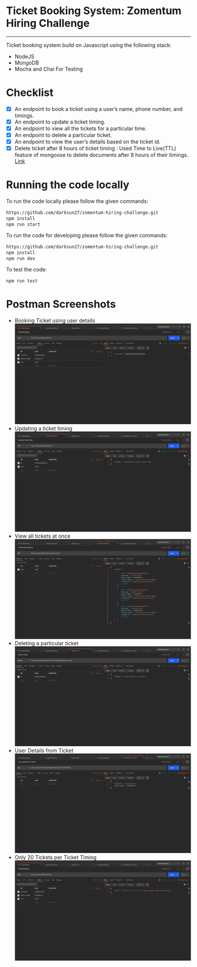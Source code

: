 # Ticket Booking System: Zomentum Hiring Challenge
---

Ticket booking system build on Javascript using the following stack:
-  NodeJS
-  MongoDB
-  Mocha and Chai For Testing

# Checklist

  - [x] An endpoint to book a ticket using a user’s name, phone number, and timings.
  - [x] An endpoint to update a ticket timing.
  - [x] An endpoint to view all the tickets for a particular time.
  - [x] An endpoint to delete a particular ticket.
  - [x] An endpoint to view the user’s details based on the ticket id. 
  - [x] Delete ticket after 8 hours of ticket timing : Used Time to Live(TTL) feature of mongoose to delete documents after 8 hours of their timings. [Link](https://github.com/darksun27/zomentum-hiring-challenge/blob/43a63ea9849aabfc8e02d5a23ef6e04eded5154f/models/ticketsModel.js#L4)
  
# Running the code locally

To run the code locally please follow the given commands:
```
https://github.com/darksun27/zomentum-hiring-challenge.git
npm install 
npm run start
```

To run the code for developing please follow the given commands:
```
https://github.com/darksun27/zomentum-hiring-challenge.git
npm install 
npm run dev
```

To test the code:
```
npm run test
```

# Postman Screenshots
- Booking Ticket using user details
![Task Image 1](https://github.com/darksun27/zomentum-hiring-challenge/blob/master/screenshots/zomentum-task1.png)
- Updating a ticket timing
![Task Image 2](https://github.com/darksun27/zomentum-hiring-challenge/blob/master/screenshots/zomentum-task2.png)
- View all tickets at once
![Task Image 3](https://github.com/darksun27/zomentum-hiring-challenge/blob/master/screenshots/zomentum-task4.png)
- Deleting a particular ticket
![Task Image 4](https://github.com/darksun27/zomentum-hiring-challenge/blob/master/screenshots/zomentum-task3.png)
- User Details from Ticket
![Task Image 5](https://github.com/darksun27/zomentum-hiring-challenge/blob/master/screenshots/zomentum-task5.png)
- Only 20 Tickets per Ticket Timing
![Task Image 6](https://github.com/darksun27/zomentum-hiring-challenge/blob/master/screenshots/zomentum-task6.png)

